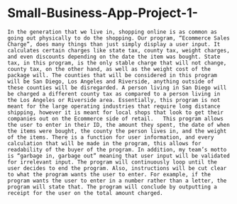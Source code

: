 # Small-Business-App-Project-1-
	In the generation that we live in, shopping online is as common as going out physically to do the shopping. Our program, “Ecommerce Sales Charge”, does many things than just simply display a user input. It calculates certain charges like state tax, county tax, weight charges, and even discounts depending on the date the item was bought. State tax, in this program, is the only stable charge that will not change, county tax, on the other hand, as well as the weight cost of the package will. The counties that will be considered in this program will be San Diego, Los Angeles and Riverside, anything outside of these counties will be disregarded. A person living in San Diego will be charged a different county tax as compared to a person living in the Los Angeles or Riverside area. Essentially, this program is not meant for the large operating industries that require long distance shipping, however it is meant for local shops that look to get their companies out on the Ecommerce side of retail.   This program allows the user to enter in their ID, the amount they spent, the date of when the items were bought, the county the person lives in, and the weight of the items. There is a function for user information, and every calculation that will be made in the program, this allows for readability of the buyer of the program. In addition, my team’s motto is “garbage in, garbage out” meaning that user input will be validated for irrelevant input. The program will continuously loop until the user decides to end the program. Also, instructions will be cut clear to what the program wants the user to enter. For example, if the program wants the user to enter in a number rather than a letter, the program will state that. The program will conclude by outputting a receipt for the user on the total amount charged.
